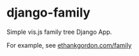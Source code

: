 # django-family
Simple vis.js family tree Django App.

For example, see [ethankgordon.com/family](https://ethankgordon.com/family)
